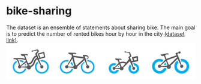 # bike-sharing
 The dataset is an ensemble of statements about sharing bike. The main goal is to predict the number of rented bikes hour by hour in the city [(dataset link)](https://www.kaggle.com/c/bike-sharing-demand).
![galerie](bikes.png)
